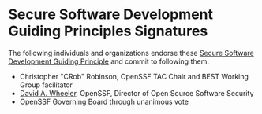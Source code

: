 # Secure Software Development Guiding Principles Signatures

The following individuals and organizations endorse these [Secure Software Development Guiding Principle](./SecureSoftwareGuidingPrinciples) and commit to following them:

- Christopher "CRob" Robinson, OpenSSF TAC Chair and BEST Working Group facilitator
- [David A. Wheeler](https://dwheeler.com), OpenSSF, Director of Open Source Software Security
- OpenSSF Governing Board through unanimous vote
